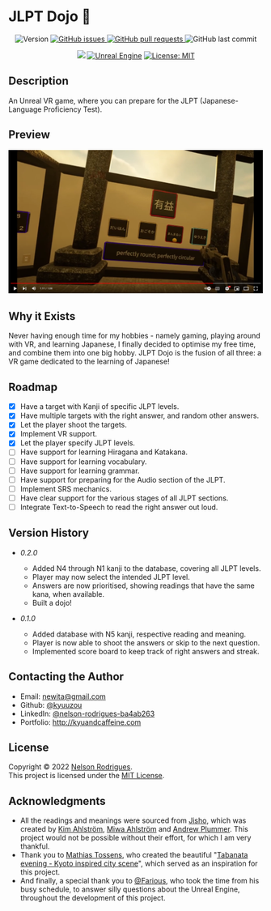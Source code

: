 # JLPT Dojo 🏯

<p align="center">
  <img alt="Version" src="https://img.shields.io/github/v/tag/kyuuzou/JLPT-Dojo?label=version" />
  <a href="https://github.com/kyuuzou/JLPT-Dojo/issues" target="_blank">
     <img alt="GitHub issues" src ="https://img.shields.io/github/issues-raw/kyuuzou/JLPT-Dojo" />
  </a>
  <a href="https://github.com/kyuuzou/JLPT-Dojo/pulls" target="_blank">
   <img alt="GitHub pull requests" src ="https://img.shields.io/github/issues-pr-raw/kyuuzou/JLPT-Dojo" />
  </a>
  <img alt="GitHub last commit" src ="https://img.shields.io/github/last-commit/kyuuzou/JLPT-Dojo" />
</p>
<p align="center">
  <a href="https://www.codacy.com/gh/kyuuzou/JLPT-Dojo/dashboard?utm_source=github.com&amp;utm_medium=referral&amp;utm_content=kyuuzou/JLPT-Dojo&amp;utm_campaign=Badge_Grade" target="_blank"><img src="https://app.codacy.com/project/badge/Grade/0e148b21eaa742448a210882d88a9f0c"/></a>
  	<a href="https://www.unrealengine.com/en-US/download" target="_blank"><img alt="Unreal Engine" src="https://img.shields.io/badge/Unreal-5.0.3-informational"/></a>
    <a href="https://github.com/kyuuzou/JLPT-Dojo/blob/master/LICENSE" target="_blank">
    <img alt="License: MIT" src="https://img.shields.io/badge/License-MIT-blue.svg" />
  </a>
</p>

## Description
An Unreal VR game, where you can prepare for the JLPT (Japanese-Language Proficiency Test).

## Preview

[![Gameplay Video](https://github.com/kyuuzou/JLPT-Dojo/blob/master/thumbnail.png)](https://youtu.be/-TCAOCc0cuo "Gameplay Video")

## Why it Exists

Never having enough time for my hobbies - namely gaming, playing around with VR, and learning Japanese, I finally decided to optimise my free time, and combine them into one big hobby. JLPT Dojo is the fusion of all three: a VR game dedicated to the learning of Japanese!

## Roadmap

- [x] Have a target with Kanji of specific JLPT levels.
- [x] Have multiple targets with the right answer, and random other answers.
- [x] Let the player shoot the targets.
- [x] Implement VR support.
- [x] Let the player specify JLPT levels.
- [ ] Have support for learning Hiragana and Katakana.
- [ ] Have support for learning vocabulary.
- [ ] Have support for learning grammar.
- [ ] Have support for preparing for the Audio section of the JLPT.
- [ ] Implement SRS mechanics.
- [ ] Have clear support for the various stages of all JLPT sections.
- [ ] Integrate Text-to-Speech to read the right answer out loud.

## Version History

* *0.2.0*
    * Added N4 through N1 kanji to the database, covering all JLPT levels.
    * Player may now select the intended JLPT level.
    * Answers are now prioritised, showing readings that have the same kana, when available.
    * Built a dojo!

* *0.1.0*
    * Added database with N5 kanji, respective reading and meaning.
    * Player is now able to shoot the answers or skip to the next question.
    * Implemented score board to keep track of right answers and streak.

## Contacting the Author

* Email: newita@gmail.com
* Github: [@kyuuzou](https://github.com/kyuuzou)
* LinkedIn: [@nelson-rodrigues-ba4ab263](https://linkedin.com/in/nelson-rodrigues-ba4ab263)
* Portfolio: http://kyuandcaffeine.com

## License

Copyright © 2022 [Nelson Rodrigues](https://github.com/kyuuzou).<br />
This project is licensed under the [MIT License](https://opensource.org/licenses/MIT).

## Acknowledgments
- All the readings and meanings were sourced from [Jisho](https://jisho.org/), which was created by [Kim Ahlström](https://github.com/Kimtaro), [Miwa Ahlström](https://github.com/miwa505) and [Andrew Plummer](https://github.com/andrewplummer). This project would not be possible without their effort, for which I am very thankful.
- Thank you to [Mathias Tossens](https://sketchfab.com/mathiastossens), who created the beautiful "[Tabanata evening - Kyoto inspired city scene](https://sketchfab.com/3d-models/tanabata-evening-kyoto-inspired-city-scene-04dc9402b74d43ef86c4795311c0e4bb)", which served as an inspiration for this project.
- And finally, a special thank you to [@Farious](https://github.com/Farious), who took the time from his busy schedule, to answer silly questions about the Unreal Engine, throughout the development of this project.
